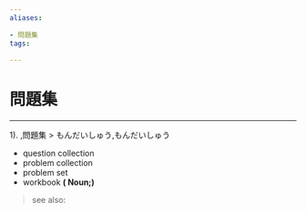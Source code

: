 ```yaml
---
aliases:
    
- 問題集
tags:
    
---
```


# 問題集
---
1).
,問題集 > もんだいしゅう,もんだいしゅう

- question collection
- problem collection
- problem set
- workbook
**( Noun;)**
> see also: 
            